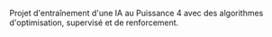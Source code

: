 Projet d'entraînement d'une IA au Puissance 4 avec des algorithmes d'optimisation, supervisé et de renforcement.